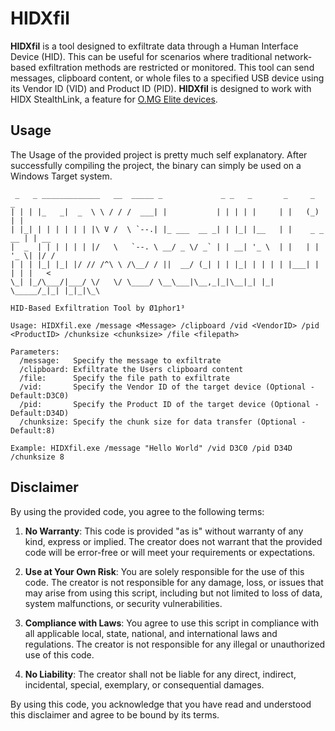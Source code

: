 # HIDXfil
**HIDXfil** is a tool designed to exfiltrate data through a Human Interface Device (HID). This can be useful for scenarios where traditional network-based exfiltration methods are restricted or monitored. This tool can send messages, clipboard content, or whole files to a specified USB device using its Vendor ID (VID) and Product ID (PID). **HIDXfil** is designed to work with HIDX StealthLink, a feature for [O.MG Elite devices](https://shop.hak5.org/collections/mischief-gadgets).

## Usage
The Usage of the provided project is pretty much self explanatory.
After successfully compiling the project, the binary can simply be used on a Windows Target system. 
```
 _   _ _____________   __  _____ _             _ _   _       _     _       _
| | | |_   _|  _  \ \ / / /  ___| |           | | | | |     | |   (_)     | |
| |_| | | | | | | |\ V /  \ `--.| |_ ___  __ _| | |_| |__   | |    _ _ __ | | __
|  _  | | | | | | |/   \   `--. \ __/ _ \/ _` | | __| '_ \  | |   | | '_ \| |/ /
| | | |_| |_| |/ // /^\ \ /\__/ / ||  __/ (_| | | |_| | | | | |___| | | | |   <
\_| |_/\___/|___/ \/   \/ \____/ \__\___|\__,_|_|\__|_| |_| \_____/_|_| |_|_|\_\

HID-Based Exfiltration Tool by Ø1phor1³

Usage: HIDXfil.exe /message <Message> /clipboard /vid <VendorID> /pid <ProductID> /chunksize <chunksize> /file <filepath>

Parameters:
  /message:   Specify the message to exfiltrate
  /clipboard: Exfiltrate the Users clipboard content
  /file:      Specify the file path to exfiltrate
  /vid:       Specify the Vendor ID of the target device (Optional - Default:D3C0)
  /pid:       Specify the Product ID of the target device (Optional - Default:D34D)
  /chunksize: Specify the chunk size for data transfer (Optional - Default:8)

Example: HIDXfil.exe /message "Hello World" /vid D3C0 /pid D34D /chunksize 8
```

## Disclaimer
By using the provided code, you agree to the following terms:

1.  **No Warranty**: This code is provided "as is" without warranty of any kind, express or implied. The creator does not warrant that the provided code will be error-free or will meet your requirements or expectations.
    
2.  **Use at Your Own Risk**: You are solely responsible for the use of this code. The creator is not responsible for any damage, loss, or issues that may arise from using this script, including but not limited to loss of data, system malfunctions, or security vulnerabilities.
    
3.  **Compliance with Laws**: You agree to use this script in compliance with all applicable local, state, national, and international laws and regulations. The creator is not responsible for any illegal or unauthorized use of this code.
    
4.  **No Liability**: The creator shall not be liable for any direct, indirect, incidental, special, exemplary, or consequential damages.

By using this code, you acknowledge that you have read and understood this disclaimer and agree to be bound by its terms.
